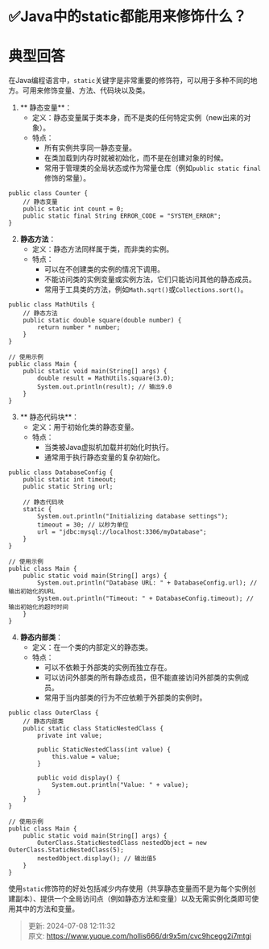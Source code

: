 # ✅Java中的static都能用来修饰什么？

# 典型回答
在Java编程语言中，`static`关键字是非常重要的修饰符，可以用于多种不同的地方。可用来修饰变量、方法、代码块以及类。



1. ** 静态变量**： 
    - 定义：静态变量属于类本身，而不是类的任何特定实例（new出来的对象）。
    - 特点： 
        * 所有实例共享同一静态变量。
        * 在类加载到内存时就被初始化，而不是在创建对象的时候。
        * 常用于管理类的全局状态或作为常量仓库（例如`public static final`修饰的常量）。



```plain
public class Counter {
    // 静态变量
    public static int count = 0;
    public static final String ERROR_CODE = "SYSTEM_ERROR";
}
```



2.  **静态方法**： 
    - 定义：静态方法同样属于类，而非类的实例。
    - 特点： 
        * 可以在不创建类的实例的情况下调用。
        * 不能访问类的实例变量或实例方法，它们只能访问其他的静态成员。
        * 常用于工具类的方法，例如`Math.sqrt()`或`Collections.sort()`。



```plain
public class MathUtils {
    // 静态方法
    public static double square(double number) {
        return number * number;
    }
}

// 使用示例
public class Main {
    public static void main(String[] args) {
        double result = MathUtils.square(3.0);
        System.out.println(result); // 输出9.0
    }
}
```



3. ** 静态代码块**： 
    - 定义：用于初始化类的静态变量。
    - 特点： 
        * 当类被Java虚拟机加载并初始化时执行。
        * 通常用于执行静态变量的复杂初始化。



```plain
public class DatabaseConfig {
    public static int timeout;
    public static String url;

    // 静态代码块
    static {
        System.out.println("Initializing database settings");
        timeout = 30; // 以秒为单位
        url = "jdbc:mysql://localhost:3306/myDatabase";
    }
}

// 使用示例
public class Main {
    public static void main(String[] args) {
        System.out.println("Database URL: " + DatabaseConfig.url); // 输出初始化的URL
        System.out.println("Timeout: " + DatabaseConfig.timeout); // 输出初始化的超时时间
    }
}

```



4.  **静态内部类**： 
    - 定义：在一个类的内部定义的静态类。
    - 特点： 
        * 可以不依赖于外部类的实例而独立存在。
        * 可以访问外部类的所有静态成员，但不能直接访问外部类的实例成员。
        * 常用于当内部类的行为不应依赖于外部类的实例时。



```plain
public class OuterClass {
    // 静态内部类
    public static class StaticNestedClass {
        private int value;

        public StaticNestedClass(int value) {
            this.value = value;
        }

        public void display() {
            System.out.println("Value: " + value);
        }
    }
}

// 使用示例
public class Main {
    public static void main(String[] args) {
        OuterClass.StaticNestedClass nestedObject = new OuterClass.StaticNestedClass(5);
        nestedObject.display(); // 输出值5
    }
}
```



使用`static`修饰符的好处包括减少内存使用（共享静态变量而不是为每个实例创建副本）、提供一个全局访问点（例如静态方法和变量）以及无需实例化类即可使用其中的方法和变量。



> 更新: 2024-07-08 12:11:32  
> 原文: <https://www.yuque.com/hollis666/dr9x5m/cvc9hcegg2i7mtgi>
